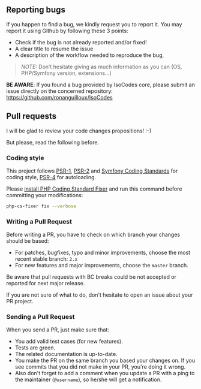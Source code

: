 ## Reporting bugs

If you happen to find a bug, we kindly request you to report it. You may report it using Github by following these 3 points:

  * Check if the bug is not already reported and/or fixed!
  * A clear title to resume the issue
  * A description of the workflow needed to reproduce the bug,

> _NOTE:_ Don’t hesitate giving as much information as you can (OS, PHP/Symfony version, extensions...)

**BE AWARE**: If you found a bug provided by IsoCodes core, please submit an issue directly on the concerned repository: https://github.com/ronanguilloux/IsoCodes

## Pull requests

I will be glad to review your code changes propositions! :-)

But please, read the following before.

### Coding style

This project follows [PSR-1](http://www.php-fig.org/psr/psr-1/), [PSR-2](http://www.php-fig.org/psr/psr-2/)
and [Symfony Coding Standards](http://symfony.com/doc/current/contributing/code/standards.html) for coding style,
[PSR-4](http://www.php-fig.org/psr/psr-4/) for autoloading.

Please [install PHP Coding Standard Fixer](http://cs.sensiolabs.org/#installation)
and run this command before committing your modifications:

```bash
php-cs-fixer fix --verbose
```

### Writing a Pull Request

Before writing a PR, you have to check on which branch your changes should be based:

 * For patches, bugfixes, typo and minor improvements, choose the most recent stable branch: `2.x`
 * For new features and major improvements, choose the `master` branch.

Be aware that pull requests with BC breaks could be not accepted or reported for next major release.

If you are not sure of what to do, don't hesitate to open an issue about your PR project.

### Sending a Pull Request

When you send a PR, just make sure that:

 * You add valid test cases (for new features).
 * Tests are green.
 * The related documentation is up-to-date.
 * You make the PR on the same branch you based your changes on. If you see commits
 that you did not make in your PR, you're doing it wrong.
 * Also don't forget to add a comment when you update a PR with a ping to the maintainer (``@username``), so he/she will get a notification.

